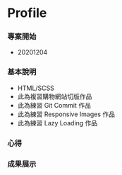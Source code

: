 # Profile

### 專案開始

- 20201204

### 基本說明

- HTML/SCSS
- 此為複習購物網站切版作品
- 此為練習 Git Commit 作品
- 此為練習 Responsive Images 作品
- 此為練習 Lazy Loading 作品

### 心得

### 成果展示
